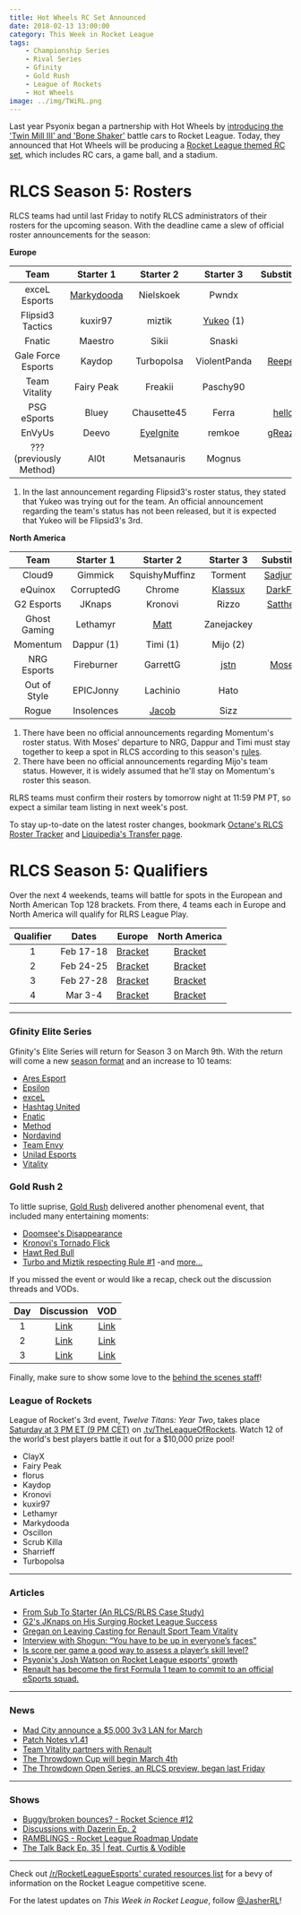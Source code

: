 ```yaml
---
title: Hot Wheels RC Set Announced
date: 2018-02-13 13:00:00
category: This Week in Rocket League
tags:
    - Championship Series
    - Rival Series
    - Gfinity
    - Gold Rush
    - League of Rockets
    - Hot Wheels
image: ../img/TWiRL.png
---
```


Last year Psyonix began a partnership with Hot Wheels by [introducing the 'Twin Mill III' and 'Bone Shaker'](https://www.rocketleague.com/news/hot-wheels-coming-to-rocket-league/) battle cars to Rocket League. Today, they announced that Hot Wheels will be producing a [Rocket League themed RC set](https://www.rocketleague.com/news/hot-wheels-rocket-league-rc-cars-holiday-2018/), which includes RC cars, a game ball, and a stadium.

# RLCS Season 5: Rosters

RLCS teams had until last Friday to notify RLCS administrators of their rosters for the upcoming season. With the deadline came a slew of official roster announcements for the season:

**Europe**

|        **Team**         |                                     **Starter 1**                                     |                             **Starter 2**                             |                                               **Starter 3**                                                |                             **Substitute**                              |
| :---------------------: | :-----------------------------------------------------------------------------------: | :-------------------------------------------------------------------: | :--------------------------------------------------------------------------------------------------------: | :---------------------------------------------------------------------: |
|      exceL Esports      | [Markydooda](https://www.excelesports.com/single-post/Marky-Mark-And-The-Funky-Bunch) |                               Nielskoek                               |                                                   Pwndx                                                    |                                                                         |
|    Flipsid3 Tactics     |                                        kuxir97                                        |                                miztik                                 | [Yukeo](http://www.flipsidetactics.com/games/rocket-league/markydooda-departs-flipsid3-rocket-league/) (1) |                                                                         |
|         Fnatic          |                                        Maestro                                        |                                 Sikii                                 |                                                   Snaski                                                   |                                                                         |
|   Gale Force Esports    |                                        Kaydop                                         |                              Turbopolsa                               |                                                ViolentPanda                                                | [Reepex](https://twitter.com/GFEviolentpanda/status/960811818376671232) |
|      Team Vitality      |                                      Fairy Peak                                       |                                Freakii                                |                                                  Paschy90                                                  |                                                                         |
|       PSG eSports       |                                         Bluey                                         |                              Chausette45                              |                                                   Ferra                                                    |     [hello](https://twitter.com/Ferra_RL/status/962309670340907008)     |
|         EnVyUs          |                                         Deevo                                         | [EyeIgnite](https://twitter.com/TeamEnVyUs/status/961716369568956416) |                                                   remkoe                                                   |   [gReazy](https://twitter.com/TeamEnVyUs/status/961716369568956416)    |
| ??? (previously Method) |                                         Al0t                                          |                              Metsanauris                              |                                                   Mognus                                                   |                                                                         |

1. In the last announcement regarding Flipsid3's roster status, they stated that Yukeo was trying out for the team. An official announcement regarding the team's status has not been released, but it is expected that Yukeo will be Flipsid3's 3rd.

**North America**

|   **Team**   | **Starter 1** |                            **Starter 2**                             |                             **Starter 3**                              |                              **Substitute**                               |
| :----------: | :-----------: | :------------------------------------------------------------------: | :--------------------------------------------------------------------: | :-----------------------------------------------------------------------: |
|    Cloud9    |    Gimmick    |                            SquishyMuffinz                            |                                Torment                                 | [Sadjunior](https://twitter.com/SquishyMuffinz/status/960896386022612994) |
|   eQuinox    |  CorruptedG   |                                Chrome                                | [Klassux](https://twitter.com/CorruptedGabe/status/960997031685734401) |  [DarkFire](https://twitter.com/CorruptedGabe/status/960997031685734401)  |
|  G2 Esports  |    JKnaps     |                               Kronovi                                |                                 Rizzo                                  |  [Satthew](https://twitter.com/G2RocketLeague/status/961006405992964096)  |
| Ghost Gaming |   Lethamyr    | [Matt](https://twitter.com/GhostGaming_GG/status/956208722425999361) |                               Zanejackey                               |                                                                           |
|   Momentum   |  Dappur (1)   |                               Timi (1)                               |                                Mijo (2)                                |                                                                           |
| NRG Esports  |  Fireburner   |                               GarrettG                               |      [jstn](https://twitter.com/NRGgg/status/954077306896748546)       |    [Moses](https://twitter.com/Fireburner_/status/961746842517213185)     |
| Out of Style |   EPICJonny   |                               Lachinio                               |                                  Hato                                  |                                                                           |
|    Rogue     |  Insolences   | [Jacob](https://twitter.com/GoingRogueGG/status/963521594210508800)  |                                  Sizz                                  |                                                                           |

1. There have been no official announcements regarding Momentum's roster status. With Moses' departure to NRG, Dappur and Timi must stay together to keep a spot in RLCS according to this season's [rules](https://www.rocketleagueesports.com/rules/).
2. There have been no official announcements regarding Mijo's team status. However, it is widely assumed that he'll stay on Momentum's roster this season.

RLRS teams must confirm their rosters by tomorrow night at 11:59 PM PT, so expect a similar team listing in next week's post.

To stay up-to-date on the latest roster changes, bookmark [Octane's RLCS Roster Tracker](http://octane.gg/news/rlcs-roster-tracker) and [Liquipedia's Transfer page](http://liquipedia.net/rocketleague/Transfers).

# RLCS Season 5: Qualifiers

Over the next 4 weekends, teams will battle for spots in the European and North American Top 128 brackets. From there, 4 teams each in Europe and North America will qualify for RLRS League Play.

| **Qualifier** | **Dates** |                                        **Europe**                                        |                                    **North America**                                     |
| :-----------: | :-------: | :--------------------------------------------------------------------------------------: | :--------------------------------------------------------------------------------------: |
|       1       | Feb 17-18 | [Bracket](https://smash.gg/tournament/rlcs-season-5/events/eu-open-qualifier-1/overview) | [Bracket](https://smash.gg/tournament/rlcs-season-5/events/na-open-qualifier-1/overview) |
|       2       | Feb 24-25 | [Bracket](https://smash.gg/tournament/rlcs-season-5/events/eu-open-qualifier-2/overview) | [Bracket](https://smash.gg/tournament/rlcs-season-5/events/na-open-qualifier-2/overview) |
|       3       | Feb 27-28 | [Bracket](https://smash.gg/tournament/rlcs-season-5/events/eu-open-qualifier-3/overview) | [Bracket](https://smash.gg/tournament/rlcs-season-5/events/na-open-qualifier-3/overview) |
|       4       |  Mar 3-4  | [Bracket](https://smash.gg/tournament/rlcs-season-5/events/eu-open-qualifier-4/overview) | [Bracket](https://smash.gg/tournament/rlcs-season-5/events/na-open-qualifier-4/overview) |

---

### Gfinity Elite Series

Gfinity's Elite Series will return for Season 3 on March 9th. With the return will come a new [season format](https://www.gfinity.net/news/details/announcing-the-new-improved-elite-series-format) and an increase to 10 teams:

- [Ares Esport](https://gfinityesports.com/uk/teams/ares-esport-11)
- [Epsilon](https://gfinityesports.com/uk/teams/epsilon-8)
- [exceL](https://gfinityesports.com/uk/teams/excel-3)
- [Hashtag United](https://gfinityesports.com/uk/teams/hashtag-united-20)
- [Fnatic](https://gfinityesports.com/uk/teams/fnatic-9)
- [Method](https://gfinityesports.com/uk/teams/method-7)
- [Nordavind](https://gfinityesports.com/uk/teams/nordavind-21)
- [Team Envy](https://gfinityesports.com/uk/teams/team-envy-5)
- [Unilad Esports](https://gfinityesports.com/uk/teams/unilad-esports-22)
- [Vitality](https://gfinityesports.com/uk/teams/vitality-10)

### Gold Rush 2

To little suprise, [Gold Rush](https://www.twitch.tv/goldrushgg) delivered another phenomenal event, that included many entertaining moments:

- [Doomsee's Disappearance](https://clips.twitch.tv/ProudLivelyTildeKappa)
- [Kronovi's Tornado Flick](https://clips.twitch.tv/GeniusEnergeticPenguinDancingBaby)
- [Hawt Red Bull](https://twitter.com/WavePunkRL/status/962487336477999104)
- [Turbo and Miztik respecting Rule #1](https://clips.twitch.tv/PluckyRelatedLettuceCoolCat)
-and [more...](https://www.twitch.tv/goldrushgg/clips)

If you missed the event or would like a recap, check out the discussion threads and VODs.

| **Day** |                                            **Discussion**                                             |                    **VOD**                     |
| :-----: | :---------------------------------------------------------------------------------------------------: | :--------------------------------------------: |
|    1    |    [Link](https://www.reddit.com/r/RocketLeague/comments/7wmxox/gold_rush_2_day_13_match_thread/)     | [Link](https://www.twitch.tv/videos/227370397) |
|    2    |    [Link](https://www.reddit.com/r/RocketLeague/comments/7wmy3d/gold_rush_2_day_23_match_thread/)     | [Link](https://www.twitch.tv/videos/227719718) |
|    3    | [Link](https://www.reddit.com/r/RocketLeagueEsports/comments/7wtuyu/gold_rush_2_day_33_match_thread/) | [Link](https://www.twitch.tv/videos/228083937) |

Finally, make sure to show some love to the [behind the scenes staff](https://twitter.com/Furtive_Raccoon/status/962889959878242305)!

### League of Rockets

League of Rocket's 3rd event, _Twelve Titans: Year Two_, takes place [Saturday at 3 PM ET (9 PM CET)](https://twitter.com/LeagueOfRockets/status/963152166306250754) on [.tv/TheLeagueOfRockets](https://www.twitch.tv/theleagueofrockets). Watch 12 of the world's best players battle it out for a \$10,000 prize pool!

- ClayX
- Fairy Peak
- florus
- Kaydop
- Kronovi
- kuxir97
- Lethamyr
- Markydooda
- Oscillon
- Scrub Killa
- Sharrieff
- Turbopolsa

---

### Articles

- [From Sub To Starter (An RLCS/RLRS Case Study)](https://www.reddit.com/r/RocketLeagueEsports/comments/7x32cg/from_sub_to_starter_an_rlcsrlrs_case_study/)
- [G2's JKnaps on His Surging Rocket League Success](https://www.redbull.com/us-en/jknaps-g2-rocket-league-interview-2018-07-02)
- [Gregan on Leaving Casting for Renault Sport Team Vitality](http://rocketeers.gg/interview-gregan-rocket-league-caster-team-vitality-renault-sport/)
- [Interview with Shogun: “You have to be up in everyone’s faces”](http://rocketeers.gg/interview-shogun-rocket-league-caster/)
- [Is score per game a good way to assess a player’s skill level?](http://octane.gg/news/is-score-per-game-a-good-way-to-assess-a-players-skill-level/)
- [Psyonix's Josh Watson on Rocket League esports' growth](https://www.gamereactor.eu/esports/632603/Psyonixs+Josh+Watson+on+Rocket+League+esports+growth/)
- [Renault has become the first Formula 1 team to commit to an official eSports squad.](https://www.autosport.com/gaming/news/134342/renault-becomes-first-team-with-esports-squad)

---

### News

- [Mad City announce a \$5,000 3v3 LAN for March](https://www.reddit.com/r/RocketLeague/comments/7vxche/lan5000_mad_city_chi_rl_open_byoc_3v3_march_9_11/)
- [Patch Notes v1.41](https://www.reddit.com/r/RocketLeague/comments/7vzdov/patch_notes_v141/)
- [Team Vitality partners with Renault](https://twitter.com/Team_Vitality/status/963084143348379648)
- [The Throwdown Cup will begin March 4th](http://octane.gg/news/throwdown-announces-upcoming-open-series-and-rlcs-events/)
- [The Throwdown Open Series, an RLCS preview, began last Friday](http://octane.gg/event/throwdown-open-series/)

---

### Shows

- [Buggy/broken bounces? - Rocket Science #12](https://www.youtube.com/watch?v=5V2iXyitj8c)
- [Discussions with Dazerin Ep. 2](https://www.youtube.com/watch?v=pZ-sUQJl9d4)
- [RAMBLINGS - Rocket League Roadmap Update](https://www.youtube.com/watch?v=UXK-mGb5Ovk)
- [The Talk Back Ep. 35 | feat. Curtis & Vodible](https://www.twitch.tv/videos/228723633)

---

Check out [/r/RocketLeagueEsports' curated resources list](https://www.reddit.com/r/RocketLeagueEsports/wiki/links) for a bevy of information on the Rocket League competitive scene.

For the latest updates on _This Week in Rocket League_, follow [@JasherRL](https://twitter.com/JasherRL)!
